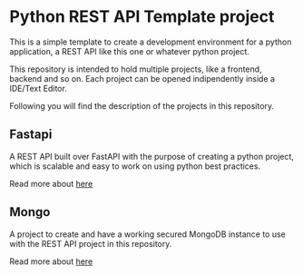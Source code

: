 # Python REST API Template project
This is a simple template to create a development environment for a python application, a REST API like this one or whatever python project.

This repository is intended to hold multiple projects, like a frontend, backend and so on. Each project can be opened indipendently inside a IDE/Text Editor.

Following you will find the description of the projects in this repository.

## Fastapi
A REST API built over FastAPI with the purpose of creating a python project, which is scalable and easy to work on using python best practices.

Read more about [here](./fastapi/README.md)

## Mongo
A project to create and have a working secured MongoDB instance to use with the REST API project in this repository.

Read more about [here](./mongo/README.md)